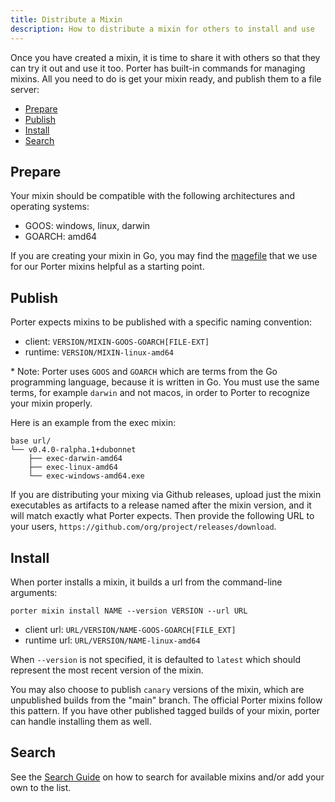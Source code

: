 ```yaml
---
title: Distribute a Mixin
description: How to distribute a mixin for others to install and use
---
```


Once you have created a mixin, it is time to share it with others so that
they can try it out and use it too. Porter has built-in commands for
managing mixins. All you need to do is get your mixin ready, and publish
them to a file server:

* [Prepare](#prepare)
* [Publish](#publish)
* [Install](#install)
* [Search](#search)

## Prepare

Your mixin should be compatible with the following architectures and operating
systems:

* GOOS: windows, linux, darwin
* GOARCH: amd64

If you are creating your mixin in Go, you may find the [magefile](https://github.com/getporter/skeletor/blob/main/magefile.go) that we use
for our Porter mixins helpful as a starting point.

## Publish

Porter expects mixins to be published with a specific naming convention:

* client: `VERSION/MIXIN-GOOS-GOARCH[FILE-EXT]`
* runtime: `VERSION/MIXIN-linux-amd64`

\* Note: Porter uses `GOOS` and `GOARCH` which are terms from the Go programming
language, because it is written in Go. You must use the same terms, for example
`darwin` and not macos, in order to Porter to recognize your mixin properly.

Here is an example from the exec mixin:

```
base url/
└── v0.4.0-ralpha.1+dubonnet
    ├── exec-darwin-amd64
    ├── exec-linux-amd64
    └── exec-windows-amd64.exe
```

If you are distributing your mixing via Github releases, upload just the mixin
executables as artifacts to a release named after the mixin version, and it will
match exactly what Porter expects. Then provide the following URL to your users,
`https://github.com/org/project/releases/download`.

## Install

When porter installs a mixin, it builds a url from the command-line arguments:

```
porter mixin install NAME --version VERSION --url URL
```

* client url: `URL/VERSION/NAME-GOOS-GOARCH[FILE_EXT]`
* runtime url: `URL/VERSION/NAME-linux-amd64`

When `--version` is not specified, it is defaulted to `latest` which should
represent the most recent version of the mixin.

You may also choose to publish `canary` versions of the mixin, which are
unpublished builds from the "main" branch. The official Porter mixins follow
this pattern. If you have other published tagged builds of your mixin, porter
can handle installing them as well.

## Search

See the [Search Guide][search-guide] on how to search for available mixins and/or
add your own to the list.

[mk]: /src/mixin.mk
[search-guide]: /package-search
